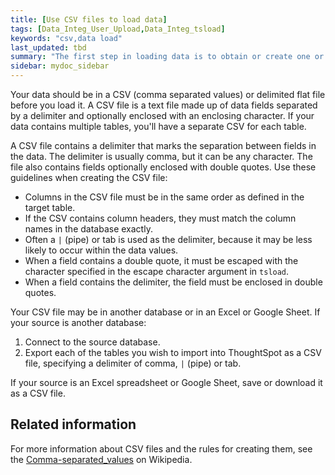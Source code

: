 ```yaml
---
title: [Use CSV files to load data]
tags: [Data_Integ_User_Upload,Data_Integ_tsload]
keywords: "csv,data load"
last_updated: tbd
summary: "The first step in loading data is to obtain or create one or more flat files that contain the data to be loaded into ThoughtSpot."
sidebar: mydoc_sidebar
---
```

Your data should be in a CSV (comma separated values) or delimited flat file before you load it. A CSV file is a text file made up of data fields separated by a delimiter and optionally enclosed with an enclosing character. If your data contains multiple tables, you'll have a separate CSV for each table.

A CSV file contains a delimiter that marks the separation between fields in the data. The delimiter is usually comma, but it can be any character.
The file also contains fields optionally enclosed with double quotes. Use these guidelines when creating the CSV file:

-   Columns in the CSV file must be in the same order as defined in the target table.
-   If the CSV contains column headers, they must match the column names in the database exactly.
-   Often a `|` (pipe) or tab is used as the delimiter, because it may be less likely to occur within the data values.
-   When a field contains a double quote, it must be escaped with the character specified in the escape character argument in `tsload`.
-   When a field contains the delimiter, the field must be enclosed in double quotes.

Your CSV file may be in another database or in an Excel or Google Sheet. If your source is another database:

1.   Connect to the source database.
2.   Export each of the tables you wish to import into ThoughtSpot as a CSV file, specifying a delimiter of comma, `|` (pipe) or tab.

If your source is an Excel spreadsheet or Google Sheet, save or download it as a CSV file.

## Related information

For more information about CSV files and the rules for creating them, see the [Comma-separated_values](http://en.wikipedia.org/wiki/Comma-separated_values) on Wikipedia.

